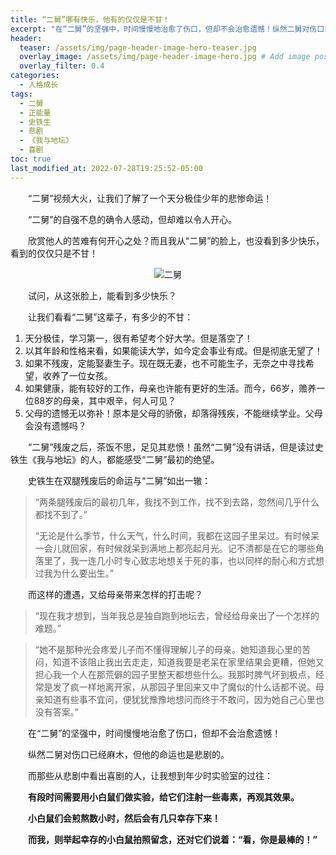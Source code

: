 ```yaml
---
title: “二舅”哪有快乐，他有的仅仅是不甘！
excerpt: "在“二舅”的坚强中，时间慢慢地治愈了伤口，但却不会治愈遗憾！纵然二舅对伤口已经麻木，但他的命运也是悲剧的。而那些从悲剧中看出喜剧的人，让我想到年少时实验室的过往："
header:
  teaser: /assets/img/page-header-image-hero-teaser.jpg
  overlay_image: /assets/img/page-header-image-hero.jpg # Add image post (optional)
  overlay_filter: 0.4
categories:
  - 人格成长
tags: 
  - 二舅
  - 正能量
  - 史铁生
  - 悲剧
  - 《我与地坛》
  - 喜剧
toc: true
last_modified_at: 2022-07-28T19:25:52-05:00
---
```


&emsp;&emsp;“二舅”视频大火，让我们了解了一个天分极佳少年的悲惨命运！

&emsp;&emsp;“二舅”的自强不息的确令人感动，但却难以令人开心。

&emsp;&emsp;欣赏他人的苦难有何开心之处？而且我从“二舅”的脸上，也没看到多少快乐，看到的仅仅只是不甘！

<div align=center><img src="https://cdn.jsdelivr.net/gh/kewtgh/PicSunflowers@main/img/2022/二舅.jpg" alt="二舅"  /></div>

&emsp;&emsp;试问，从这张脸上，能看到多少快乐？

&emsp;&emsp;让我们看看“二舅”这辈子，有多少的不甘：

1. 天分极佳，学习第一，很有希望考个好大学。但是落空了！
2. 以其年龄和性格来看，如果能读大学，如今定会事业有成。但是彻底无望了！
3. 如果不残废，定能娶妻生子。现在既无妻，也不可能生子，无奈之中寻找希望，收养了一位女孩。
4. 如果健康，能有较好的工作，母亲也许能有更好的生活。而今，66岁，赡养一位88岁的母亲，其中艰辛，何人可见？
5. 父母的遗憾无以弥补！原本是父母的骄傲，却落得残疾，不能继续学业。父母会没有遗憾吗？

&emsp;&emsp;“二舅”残废之后，茶饭不思，足见其悲愤！虽然“二舅”没有讲话，但是读过史铁生《我与地坛》的人，都能感受“二舅”最初的绝望。

&emsp;&emsp;史铁生在双腿残废后的命运与“二舅”如出一辙：

> “两条腿残废后的最初几年，我找不到工作，找不到去路，忽然间几乎什么都找不到了。”
>
> “无论是什么季节，什么天气，什么时间，我都在这园子里呆过。有时候呆一会儿就回家，有时候就呆到满地上都亮起月光。记不清都是在它的哪些角落里了，我一连几小时专心致志地想关于死的事，也以同样的耐心和方式想过我为什么要出生。”

&emsp;&emsp;而这样的遭遇，又给母亲带来怎样的打击呢？

>“现在我才想到，当年我总是独自跑到地坛去，曾经给母亲出了一个怎样的难题。”

> “她不是那种光会疼爱儿子而不懂得理解儿子的母亲。她知道我心里的苦闷，知道不该阻止我出去走走，知道我要是老呆在家里结果会更糟，但她又担心我一个人在那荒僻的园子里整天都想些什么。我那时脾气坏到极点，经常是发了疯一样地离开家，从那园子里回来又中了魔似的什么话都不说。母亲知道有些事不宜问，便犹犹豫豫地想问而终于不敢问，因为她自己心里也没有答案。”

&emsp;&emsp;在“二舅”的坚强中，时间慢慢地治愈了伤口，但却不会治愈遗憾！

&emsp;&emsp;纵然二舅对伤口已经麻木，但他的命运也是悲剧的。

&emsp;&emsp;而那些从悲剧中看出喜剧的人，让我想到年少时实验室的过往：

&emsp;&emsp;**有段时间需要用小白鼠们做实验，给它们注射一些毒素，再观其效果。**

**&emsp;&emsp;小白鼠们会煎熬数小时，然后会有几只幸存下来！**

**&emsp;&emsp;而我，则举起幸存的小白鼠拍照留念，还对它们说着：“看，你是最棒的！”**
